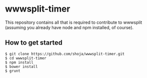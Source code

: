 wwwsplit-timer
======================
This repository contains all that is required to contribute to wwwsplit (assuming you already have node and npm installed, of course).

How to get started
---------------------------
```
$ git clone https://github.com/shoja/wwwsplit-timer.git
$ cd wwwsplit-timer
$ npm install
$ bower install
$ grunt
```